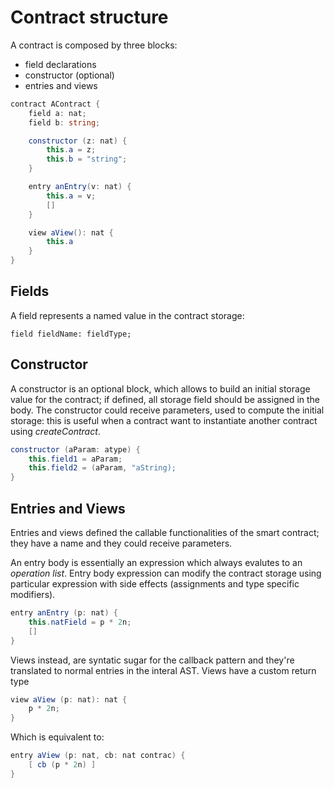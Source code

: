 # Contract structure

A contract is composed by three blocks:

* field declarations
* constructor \(optional\)
* entries and views

```csharp
contract AContract {
    field a: nat;
    field b: string;

    constructor (z: nat) {
        this.a = z;
        this.b = "string";
    }

    entry anEntry(v: nat) {
        this.a = v;
        []
    }

    view aView(): nat {
        this.a
    }
}
```

## Fields

A field represents a named value in the contract storage:

```text
field fieldName: fieldType;
```

## Constructor

A constructor is an optional block, which allows to build an initial storage value for the contract; if defined, all storage field should be assigned in the body. The constructor could receive parameters, used to compute the initial storage: this is useful when a contract want to instantiate another contract using _createContract_.

```csharp
constructor (aParam: atype) {
    this.field1 = aParam;
    this.field2 = (aParam, "aString);
}
```

## Entries and Views

Entries and views defined the callable functionalities of the smart contract; they have a name and they could receive parameters.

An entry body is essentially an expression which always evalutes to an _operation list_. Entry body expression can modify the contract storage using particular expression with side effects \(assignments and type specific modifiers\).

```csharp
entry anEntry (p: nat) {
    this.natField = p * 2n;
    []
}
```

Views instead, are syntatic sugar for the callback pattern and they're translated to normal entries in the interal AST. Views have a custom return type

```csharp
view aView (p: nat): nat {
    p * 2n;
}
```

Which is equivalent to:

```csharp
entry aView (p: nat, cb: nat contrac) {
    [ cb (p * 2n) ]
}
```

